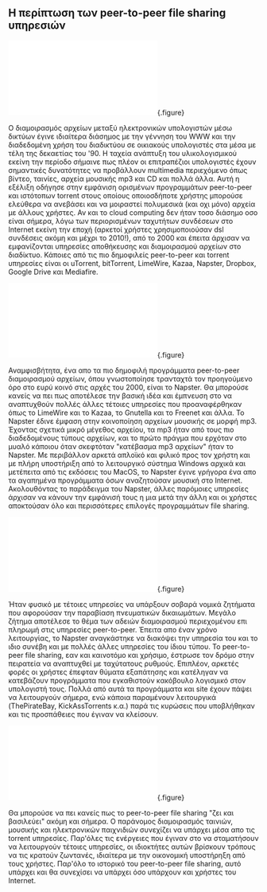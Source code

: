 
## Η περίπτωση των peer-to-peer file sharing υπηρεσιών

![](p2p.md){.figure}

Ο διαμοιρασμός αρχείων μεταξύ ηλεκτρονικών υπολογιστών μέσω δικτύων έγινε ιδιαίτερα διάσημος με την γέννηση του WWW και την διαδεδομένη χρήση του διαδικτύου σε οικιακούς υπολογιστές στα μέσα με τέλη της δεκαετίας του '90. Η ταχεία ανάπτυξη του υλικολογισμικού εκείνη την περίοδο σήμαινε πως πλέον οι επιτραπέζιοι υπολογιστές έχουν σημαντικές δυνατότητες να προβάλλουν multimedia περιεχόμενο όπως βίντεο, ταινίες, αρχεία μουσικής mp3 και CD και πολλά άλλα. Αυτή η εξέλιξη οδήγησε στην εμφάνιση ορισμένων προγραμμάτων peer-to-peer και ιστότοπων torrent στους οποίους οποιοσδήποτε χρήστης μπορούσε ελεύθερα να ανεβάσει και να μοιραστεί πολυμεσικά (και οχι μόνο) αρχεία με άλλους χρήστες. Αν και το cloud computing δεν ήταν τοσο διάσημο οσο είναι σήμερα, λόγω των περιορισμένων ταχυτήτων συνδέσεων στο Internet εκείνη την εποχή (αρκετοί χρήστες χρησιμοποιούσαν dsl συνδέσεις ακόμη και μέχρι το 2010!), από το 2000 και έπειτα άρχισαν να εμφανίζονται υπηρεσίες αποθήκευσης και διαμοιρασμού αρχείων στο διαδίκτυο. Κάποιες από τις πιο δημοφιλείς peer-to-peer και torrent υπηρεσίες είναι οι uTorrent, bitTorrent, LimeWire, Kazaa, Napster, Dropbox, Google Drive και Mediafire.

![](napster.md){.figure}

Αναμφισβήτητα, ένα απο τα πιο δημοφιλή προγράμματα peer-to-peer διαμοιρασμού αρχείων, όπου γνωστοποίησε τρανταχτά τον προηγούμενο όρο στο ευρύ κοινό στις αρχές του 2000, είναι το Napster. Θα μπορούσε κανείς να πει πως αποτέλεσε την βασική ιδέα και έμπνευση στο να αναπτυχθούν πολλές άλλες τέτοιες υπηρεσίες που προαναφέρθηκαν όπως το LimeWire και το Kazaa, το Gnutella και το Freenet και άλλα. Το Napster έδινε έμφαση στην κοινοποίηση αρχείων μουσικής σε μορφή mp3. Έχοντας σχετικά μικρό μέγεθος αρχείου, τα mp3 ήταν από τους πιο διαδεδομένους τύπους αρχείων, και το πρώτο πράγμα που ερχόταν στο μυαλό κάποιου όταν σκεφτόταν "κατέβασμα mp3 αρχείων" ήταν το Napster. Με περιβάλλον αρκετά απλοϊκό και φιλικό προς τον χρήστη και με πλήρη υποστήριξη από το λειτουργικό σύστημα Windows αρχικά και μετέπειτα από τις εκδόσεις του MacOS, το Napster έγινε γρήγορα ένα απο τα αγαπημένα προγράμματα όσων αναζητούσαν μουσική στο Internet. Ακολουθόντας το παράδειγμα του Napster, άλλες παρόμοιες υπηρεσίες άρχισαν να κάνουν την εμφάνισή τους η μια μετά την άλλη και οι χρήστες αποκτούσαν όλο και περισσότερες επιλογές προγραμμάτων file sharing.

![](utorrent.md){.figure}

Ήταν φυσικό με τέτοιες υπηρεσίες να υπάρξουν σοβαρά νομικά ζητήματα που αφορούσαν την παραβίαση πνευματικών δικαιωμάτων. Μεγάλο ζήτημα αποτέλεσε το θέμα των αδειών διαμοιρασμού περιεχομένου επι πληρωμή στις υπηρεσίες peer-to-peer. Έπειτα απο έναν χρόνο λειτουργίας, το Napster αναγκάστηκε να διακόψει την υπηρεσία του και το ιδιο συνέβη και με πολλές άλλες υπηρεσίες του ίδιου τύπου. Το peer-to-peer file sharing, εαν και καινοτόμο και χρήσιμο, έστρωσε τον δρόμο στην πειρατεία να αναπτυχθεί με ταχύτατους ρυθμούς. Επιπλέον, αρκετές φορές οι χρήστες έπεφταν θύματα εξαπάτησης και κατέληγαν να κατεβάζουν προγράμματα που εγκαθιστούν κακόβουλο λογισμικό στον υπολογιστή τους. Πολλά από αυτά τα προγράμματα και site έχουν πάψει να λειτουργούν σήμερα, ενώ κάποια παραμένουν λειτουργικά (ThePirateBay, KickAssTorrents κ.α.) παρά τις κυρώσεις που υποβλήθηκαν και τις προσπάθειες που έγιναν να κλείσουν.

![](limewire.md){.figure}

Θα μπορούσε να πει κανείς πως το peer-to-peer file sharing "ζει και βασιλεύει" ακόμη και σήμερα. Ο παράνομος διαμοιρασμός ταινιών, μουσικής και ηλεκτρονικών παιχνιδιών συνεχίζει να υπάρχει μέσα απο τις torrent υπηρεσίες. Παρ'όλες τις ενέργειες που έγιναν στο να σταματήσουν να λειτουργούν τέτοιες υπηρεσίες, οι ιδιοκτήτες αυτών βρίσκουν τρόπους να τις κρατούν ζωντανές, ιδιαίτερα με την οικονομική υποστήρηξη από τους χρήστες. Παρ'όλο το ιστορικό του peer-to-peer file sharing, αυτό υπάρχει και θα συνεχίσει να υπάρχει όσο υπάρχουν και χρήστες του Internet.